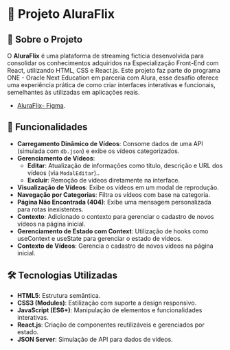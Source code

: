 # 🎥 Projeto AluraFlix

## 📖 Sobre o Projeto

O **AluraFlix** é uma plataforma de streaming fictícia desenvolvida para consolidar os conhecimentos adquiridos na Especialização Front-End com React, utilizando HTML, CSS e React.js. Este projeto faz parte do programa ONE - Oracle Next Education em parceria com Alura, esse desafio oferece uma experiência prática de como criar interfaces interativas e funcionais, semelhantes às utilizadas em aplicações reais.

- [AluraFlix- Figma](https://www.figma.com/design/06e5IXeOVl8QvA3mm4TENR/New-AluraFlix---PT?node-id=1-106).

## 🚀 Funcionalidades

- **Carregamento Dinâmico de Vídeos**: Consome dados de uma API (simulada com `db.json`) e exibe os vídeos categorizados.
- **Gerenciamento de Vídeos**:
  - **Editar**: Atualização de informações como título, descrição e URL dos vídeos (via `ModalEditar`)..
  - **Excluir**: Remoção de vídeos diretamente na interface.
- **Visualização de Vídeos**: Exibe os vídeos em um modal de reprodução.
- **Navegação por Categorias**: Filtra os vídeos com base na categoria.
- **Página Não Encontrada (404)**: Exibe uma mensagem personalizada para rotas inexistentes.
- **Contexto**: Adicionado o contexto para gerenciar o cadastro de novos vídeos na página inicial.
- **Gerenciamento de Estado com Context**: Utilização de hooks como useContext e useState para gerenciar o estado de vídeos.
- **Contexto de Vídeos**: Gerencia o cadastro de novos vídeos na página inicial.

## 🛠️ Tecnologias Utilizadas

- **HTML5**: Estrutura semântica.
- **CSS3 (Modules)**: Estilização com suporte a design responsivo.
- **JavaScript (ES6+)**: Manipulação de elementos e funcionalidades interativas.
- **React.js**: Criação de componentes reutilizáveis e gerenciados por estado.
- **JSON Server**: Simulação de API para dados de vídeos.
